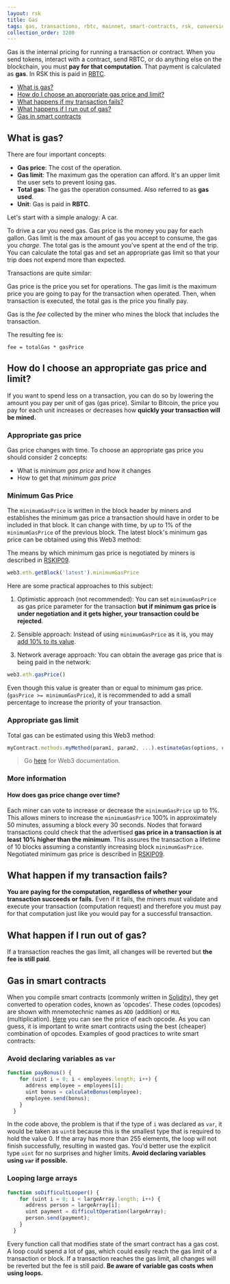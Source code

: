 ```yaml
---
layout: rsk
title: Gas
tags: gas, transactions, rbtc, mainnet, smart-contracts, rsk, conversion, bitcoin, price, gas-price, cost
collection_order: 3200
---
```


Gas is the internal pricing for running a transaction or contract.
When you send tokens, interact with a contract, send RBTC, or do anything else on the blockchain, you must **pay for that computation**. That payment is calculated as **gas**. In RSK this is paid in [RBTC](/rsk/rbtc).

- [What is gas?](#what-is-gas)
- [How do I choose an appropriate gas price and limit?](#how-do-i-choose-an-appropriate-gas-price-and-limit)
- [What happens if my transaction fails?](#what-happen-if-my-transaction-fails)
- [What happens if I run out of gas?](#what-happen-if-i-run-out-of-gas)
- [Gas in smart contracts](#gas-in-smart-contracts)

## What is gas?

There are four important concepts:

- **Gas price**: The cost of the operation.
- **Gas limit**: The maximum gas the operation can afford. It's an upper limit the user sets to prevent losing gas.
- **Total gas**: The gas the operation consumed. Also referred to as **gas used**.
- **Unit**: Gas is paid in **RBTC**.

Let's start with a simple analogy: A car.

To drive a car you need gas. Gas price is the money you pay for each gallon. Gas limit is the max amount of gas you accept to consume, the gas you _charge_. The total gas is the amount you've spent at the end of the trip.
You can calculate the total gas and set an appropriate gas limit so that your trip does not expend more than expected.

Transactions are quite similar:

Gas price is the price you set for operations. The gas limit is the maximum price you are going to pay for the transaction when operated. Then, when transaction is executed, the total gas is the price you finally pay.

Gas is the _fee_ collected by the miner who mines the block that includes the transaction.

The resulting fee is:

```
fee = totalGas * gasPrice
```

## How do I choose an appropriate gas price and limit?

If you want to spend less on a transaction, you can do so by lowering the amount you pay per unit of gas (gas price). Similar to Bitcoin, the price you pay for each unit increases or decreases how **quickly your transaction will be mined.**

### Appropriate gas price

Gas price changes with time. To choose an appropriate gas price you should consider 2 concepts:

- What is _minimum gas price_ and how it changes
- How to get that _minimum gas price_

### Minimum Gas Price

The `minimumGasPrice` is written in the block header by miners and establishes the minimum gas price a transaction should have in order to be included in that block. It can change with time, by up to 1% of the `minimumGasPrice` of the previous block. The latest block's minimum gas price can be obtained using this Web3 method:

The means by which minimum gas price is negotiated by miners is described in [RSKIP09](https://github.com/rsksmart/RSKIPs/blob/master/IPs/RSKIP09.md).

```javascript
web3.eth.getBlock('latest').minimumGasPrice
```

Here are some practical approaches to this subject:

1. Optimistic approach (not recommended):
You can set `minimumGasPrice` as gas price parameter for the transaction **but if minimum gas price is under negotiation and it gets higher, your transaction could be rejected**.

2. Sensible approach:
Instead of using `minimumGasPrice` as it is, you may [add 10% to its value](#how-does-gas-price-change-over-time).

3. Network average approach:
You can obtain the average gas price that is being paid in the network:

```javascript
web3.eth.gasPrice()
```

Even though this value is greater than or equal to minimum gas price. (`gasPrice >= minimumGasPrice`), it is recommended to add a small percentage to increase the priority of your transaction.


### Appropriate gas limit

Total gas can be estimated using this Web3 method:

```javascript
myContract.methods.myMethod(param1, param2, ...).estimateGas(options, callback)
```

> Go [here](https://web3js.readthedocs.io/en/1.0/web3-eth-contract.html#methods-mymethod-estimategas) for Web3 documentation.

### More information

#### How does gas price change over time?

Each miner can vote to increase or decrease the `minimumGasPrice` up to 1%. This allows miners to increase the `minimumGasPrice` 100% in approximately 50 minutes, assuming a block every 30 seconds.
Nodes that forward transactions could check that the advertised **gas price in a transaction is at least 10% higher than the minimum**. This assures the transaction a lifetime of 10 blocks assuming a constantly increasing block `minimumGasPrice`.
Negotiated minimum gas price is described in [RSKIP09](https://github.com/rsksmart/RSKIPs/blob/master/IPs/RSKIP09.md).

## What happen if my transaction fails?

**You are paying for the computation, regardless of whether your transaction succeeds or fails.** Even if it fails, the miners must validate and execute your transaction (computation request) and therefore you must pay for that computation just like you would pay for a successful transaction.

## What happen if I run out of gas?

If a transaction reaches the gas limit, all changes will be reverted but **the fee is still paid**.

## Gas in smart contracts

When you compile smart contracts (commonly written in [Solidity](https://solidity.readthedocs.io/en/latest/)), they get converted to operation codes, known as 'opcodes'.
These codes (opcodes) are shown with mnemotechnic names as `ADD` (addition) or `MUL `(multiplication). [Here](https://github.com/rsksmart/rskj/blob/master/rskj-core/src/main/java/org/ethereum/vm/GasCost.java) you can see the price of each opcode.
As you can guess, it is important to write smart contracts using the best (cheaper) combination of opcodes.
Examples of good practices to write smart contracts:

### Avoid declaring variables as `var`

```javascript
function payBonus() {
    for (uint i = 0; i < employees.length; i++) {
      address employee = employees[i];
      uint bonus = calculateBonus(employee);
      employee.send(bonus);
    }
  }
```

In the code above, the problem is that if the type of `i` was declared as `var`, it would be taken as `uint8` because this is the smallest type that is required to hold the value 0. If the array has more than 255 elements, the loop will not finish successfully, resulting in wasted gas. You'd better use the explicit type `uint` for no surprises and higher limits. **Avoid declaring variables using `var` if possible.**

### Looping large arrays

```javascript
function soDifficultLooper() {
    for (uint i = 0; i < largeArray.length; i++) {
      address person = largeArray[i];
      uint payment = difficultOperation(largeArray);
      person.send(payment);
    }
  }
```

Every function call that modifies state of the smart contract has a gas cost. A loop could spend a lot of gas, which could easily reach the gas limit of a transaction or block. If a transaction reaches the gas limit, all changes will be reverted but the fee is still paid. **Be aware of variable gas costs when using loops.**
